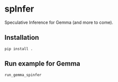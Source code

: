 # spInfer
Speculative Inference for Gemma (and more to come).

## Installation
```console
pip install .
```

## Run example for Gemma
```console
run_gemma_spinfer
```